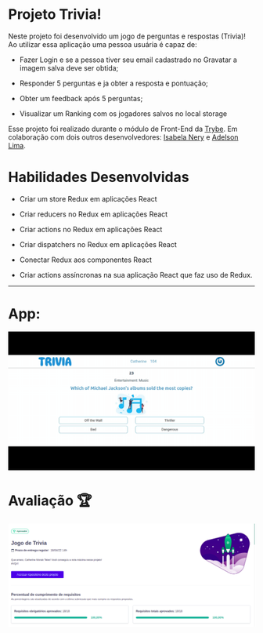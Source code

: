 
# Projeto Trivia!
 Neste projeto foi desenvolvido um jogo de perguntas e respostas (Trivia)! Ao utilizar essa aplicação uma pessoa usuária é capaz de:

  * Fazer Login e se a pessoa tiver seu email cadastrado no Gravatar a imagem salva deve ser obtida;

  * Responder 5 perguntas e ja obter a resposta e pontuação;

  * Obter um feedback após 5 perguntas;

  * Visualizar um Ranking com os jogadores salvos no local storage

Esse projeto foi realizado durante o módulo de Front-End da [Trybe](https://www.betrybe.com). Em colaboração com dois outros desenvolvedores:
[Isabela Nery](https://github.com/isabelanery) e [Adelson Lima](https://github.com/Adolligit).


# Habilidades Desenvolvidas

  - Criar um store Redux em aplicações React

  - Criar reducers no Redux em aplicações React

  - Criar actions no Redux em aplicações React

  - Criar dispatchers no Redux em aplicações React

  - Conectar Redux aos componentes React

  - Criar actions assíncronas na sua aplicação React que faz uso de Redux.

---

# App:

![App](/83da9cf2-310b-4eb0-be1f-34741077.gif)

# Avaliação :trophy:

![Nota do Projeto](/JogoDeTriviaNota.png)